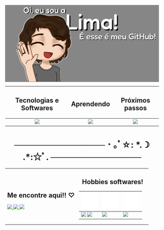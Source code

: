 <img src="limaaa.gif" width="800" align="center">
<table align="center">
  <thead>
    <tr>
      <th style="text-align:center;"><h2> Tecnologias e Softwares </h2></th>
      <th style="text-align:center;"><h2> Aprendendo </h2></th>
      <th style="text-align:center;"><h2> Próximos passos </h2></th>
    </tr>
  </thead>
  <tbody>
    <tr>
      <td align="center">
        <a href="https://skillicons.dev">
          <img src="https://skillicons.dev/icons?i=html,css,cpp,php,mysql,obsidian,notion,vscode&perline=3&theme=light" width="200" />
        </a>
      </td>
      <td align="center">
        <a href="https://skillicons.dev">
          <img src="https://skillicons.dev/icons?i=git,github,figma,js&perline=3&theme=light" width="200" />
        </a>
      </td>
      <td align="center">
        <a href="https://skillicons.dev">
          <img src="https://skillicons.dev/icons?i=androidstudio,kotlin,nodejs,py,sass&perline=3&theme=light" width="200"  />
        </a>
      </td>
    </tr>
  </tbody>
</table>



<h1 align="center"> ─────────────── ･ ｡ﾟ☆: *.☽ .*:☆ﾟ. ─────────────── </h1>



<table align="center">
  <tr>
    <!-- Coluna da esquerda -->
    <td  width="50%">
      <h2 align="center" > Me encontre aqui!! ♡︎ </h2>
      <a href="https://discord.com/users/560628140473581569" target="_blank">
        <img src="https://skillicons.dev/icons?i=discord&theme=light" width="55">
      </a>
      <a href="mailto:marianalima.developer@gmail.com">
        <img src="https://skillicons.dev/icons?i=gmail&theme=light" width="55">
      </a>
      <a href="https://instagram.com/marianalima.dev" target="_blank">
        <img src="https://skillicons.dev/icons?i=instagram&theme=light" width="55">
      </a>
    </td>
  <!-- Coluna da direita -->
    <td align="center" width="50%">
      <h2>Hobbies softwares!</h2>
      <table>
        <thead>
          <tr>
            <th><img src="iconizer-camera-fill.svg" width="55"> </th>
            <th><img src="iconizer-palette2.svg" width="55"></th>
            <th><img src="iconizer-brush.svg" width="55"></th>
          </tr>
        </thead>
        <tbody>
          <tr>
            <td><img src="https://img.shields.io/badge/Adobe%20Lightroom-31A8FF.svg?style=for-the-badge&logo=Adobe%20Lightroom&logoColor=white" width="180"> 
            <a href="https://instagram.com/marianalima.jpg" target="_blank">
                <img src="https://skillicons.dev/icons?i=instagram&theme=light" width="30">
            </a>
            </td>
            <td><img src="https://img.shields.io/badge/Canva-%2300C4CC.svg?style=for-the-badge&logo=Canva&logoColor=white" width="100"></td>
            <td><img src="https://img.shields.io/badge/ClipStudioPaint-%23CFD3D3.svg?style=for-the-badge&logo=ClipStudioPaint&logoColor=white" width="180"></td>
          </tr>
        </tbody>
      </table>
    </td>
  </tr>
</table>
